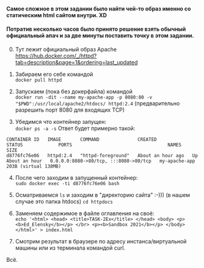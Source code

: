 #### Самое сложное в этом задании было найти чей-то образ именно со статическим html сайтом внутри. XD
#### Потратив несколько часов было принято решение взять обычный официальный апач и за две минуты поставить точку в этом задании.

0. Тут лежит официальный образ Apache </br>
https://hub.docker.com/_/httpd?tab=description&page=1&ordering=last_updated

1. Забираем его себе командой  </br>
```docker pull httpd```

2. Запускаем (пока без докерфайла) командой </br>
```docker run -dit --name my-apache-app -p 8080:80 -v "$PWD":/usr/local/apache2/htdocs/ httpd:2.4```
(предварительно разрешить порт 8080 для входящих TCP)

3. Убедимся что контейнер запущен: </br>
```docker ps -a -s```
Ответ будет примерно такой: </br>
```
CONTAINER ID   IMAGE       COMMAND              CREATED             STATUS             PORTS                                   NAMES           SIZE
d8776fc76e06   httpd:2.4   "httpd-foreground"   About an hour ago   Up About an hour   0.0.0.0:8080->80/tcp, :::8080->80/tcp   my-apache-app   203B (virtual 138MB)
```


4. После чего заходим в запущенный контейнер: </br>
```sudo docker exec -ti d8776fc76e06 bash```

5. Осматриваемся ```ls``` и заходим в "директорию сайта" :-))) (в нашем случае это папка htdocs) ```cd httpdocs```

6. Заменяем содержимое в файле оглавления на своё: </br>
```echo '<html> <head> <title>TASK-2Ex</title> </head> <body> <p><b>Ed_Elensky</b></p> </br> <p><b>Sandbox 2021</b></p> </body> </html>' > index.html```

7. Смотрим результат в браузере по адресу инстанса/виртуальной машины или из терминала командой curl.

Всё.